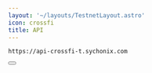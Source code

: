 ```yaml
---
layout: '~/layouts/TestnetLayout.astro'
icon: crossfi
title: API
---
```


<div class="code-block-wrapper">
  <pre><code>https://api-crossfi-t.sychonix.com</code></pre>
  <button class="copy-btn"><i class="fas fa-copy"></i></button>
</div>
